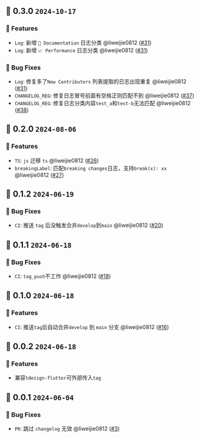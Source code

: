 

## 🌈 0.3.0 `2024-10-17` 
### 🚀 Features
- `Log`: 新增 `📝 Documentation` 日志分类 @liweijie0812 ([#31](https://github.com/TDesignOteam/tdesign-changelog-action/pull/31))
- `Log`: 新增 `📈 Performance` 日志分类 @liweijie0812 ([#31](https://github.com/TDesignOteam/tdesign-changelog-action/pull/31))
### 🐞 Bug Fixes
- `Log`: 修复多了`New Contributors` 列表提取的日志出现重复 @liweijie0812 ([#31](https://github.com/TDesignOteam/tdesign-changelog-action/pull/31))
- `CHANGELOG_REG`: 修复日志冒号前面有空格正则匹配不到 @liweijie0812 ([#37](https://github.com/TDesignOteam/tdesign-changelog-action/pull/37))
- `CHANGELOG_REG`: 修复日志分类内容`test_a`和`test-b`无法匹配 @liweijie0812 ([#38](https://github.com/TDesignOteam/tdesign-changelog-action/pull/38))

## 🌈 0.2.0 `2024-08-06` 
### 🚀 Features
- `TS`: `js` 迁移 `ts` @liweijie0812 ([#26](https://github.com/TDesignOteam/tdesign-changelog-action/pull/26))
- `breakingLabel`: 匹配`breaking changes`日志，支持`break(x): xx` @liweijie0812 ([#27](https://github.com/TDesignOteam/tdesign-changelog-action/pull/27))

## 🌈 0.1.2 `2024-06-19` 
### 🐞 Bug Fixes
- `CI`: 推送 `tag` 后没触发合并`develop`到`main` @liweijie0812 ([#20](https://github.com/TDesignOteam/tdesign-changelog-action/pull/20))

## 🌈 0.1.1 `2024-06-18` 
### 🐞 Bug Fixes
- `CI`: `tag_push`不工作 @liweijie0812 ([#18](https://github.com/TDesignOteam/tdesign-changelog-action/pull/18))

## 🌈 0.1.0 `2024-06-18` 
### 🚀 Features
- `CI`: 推送`tag`后自动合并`develop` 到 `main` 分支 @liweijie0812 ([#16](https://github.com/TDesignOteam/tdesign-changelog-action/pull/16))


## 🌈 0.0.2 `2024-06-18` 
### 🚀 Features
- 兼容`tdesign-flutter`可外部传入`tag`


## 🌈 0.0.1 `2024-06-04` 
### 🐞 Bug Fixes
- `PR`: 跳过 `changelog` 无效 @liweijie0812 ([#3](https://github.com/TDesignOteam/tdesign-changelog-action/pull/3))
